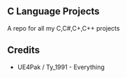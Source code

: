 ## C Language Projects

A repo for all my C,C#,C+,C++ projects

## Credits

- UE4Pak / Ty_1991 - Everything

